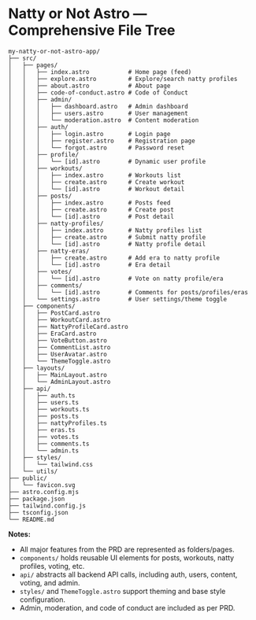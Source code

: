 # Natty or Not Astro — Comprehensive File Tree

```
my-natty-or-not-astro-app/
├── src/
│   ├── pages/
│   │   ├── index.astro           # Home page (feed)
│   │   ├── explore.astro         # Explore/search natty profiles
│   │   ├── about.astro           # About page
│   │   ├── code-of-conduct.astro # Code of Conduct
│   │   ├── admin/
│   │   │   ├── dashboard.astro   # Admin dashboard
│   │   │   ├── users.astro       # User management
│   │   │   └── moderation.astro  # Content moderation
│   │   ├── auth/
│   │   │   ├── login.astro       # Login page
│   │   │   ├── register.astro    # Registration page
│   │   │   └── forgot.astro      # Password reset
│   │   ├── profile/
│   │   │   └── [id].astro        # Dynamic user profile
│   │   ├── workouts/
│   │   │   ├── index.astro       # Workouts list
│   │   │   ├── create.astro      # Create workout
│   │   │   └── [id].astro        # Workout detail
│   │   ├── posts/
│   │   │   ├── index.astro       # Posts feed
│   │   │   ├── create.astro      # Create post
│   │   │   └── [id].astro        # Post detail
│   │   ├── natty-profiles/
│   │   │   ├── index.astro       # Natty profiles list
│   │   │   ├── create.astro      # Submit natty profile
│   │   │   └── [id].astro        # Natty profile detail
│   │   ├── natty-eras/
│   │   │   ├── create.astro      # Add era to natty profile
│   │   │   └── [id].astro        # Era detail
│   │   ├── votes/
│   │   │   └── [id].astro        # Vote on natty profile/era
│   │   ├── comments/
│   │   │   └── [id].astro        # Comments for posts/profiles/eras
│   │   └── settings.astro        # User settings/theme toggle
│   ├── components/
│   │   ├── PostCard.astro
│   │   ├── WorkoutCard.astro
│   │   ├── NattyProfileCard.astro
│   │   ├── EraCard.astro
│   │   ├── VoteButton.astro
│   │   ├── CommentList.astro
│   │   ├── UserAvatar.astro
│   │   └── ThemeToggle.astro
│   ├── layouts/
│   │   ├── MainLayout.astro
│   │   └── AdminLayout.astro
│   ├── api/
│   │   ├── auth.ts
│   │   ├── users.ts
│   │   ├── workouts.ts
│   │   ├── posts.ts
│   │   ├── nattyProfiles.ts
│   │   ├── eras.ts
│   │   ├── votes.ts
│   │   ├── comments.ts
│   │   └── admin.ts
│   ├── styles/
│   │   └── tailwind.css
│   └── utils/
├── public/
│   └── favicon.svg
├── astro.config.mjs
├── package.json
├── tailwind.config.js
├── tsconfig.json
└── README.md
```

**Notes:**
- All major features from the PRD are represented as folders/pages.
- `components/` holds reusable UI elements for posts, workouts, natty profiles, voting, etc.
- `api/` abstracts all backend API calls, including auth, users, content, voting, and admin.
- `styles/` and `ThemeToggle.astro` support theming and base style configuration.
- Admin, moderation, and code of conduct are included as per PRD. 